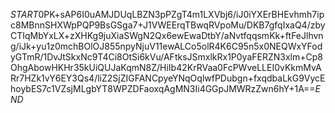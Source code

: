 $START$0PK+sAP6I0uAMJDUqLBZN3pPZgT4m1LXVbj6/iJ0iYXErBHEvhmh7ipc8MBnnSHXWpPQP9BsGSga7+J1VWEErqTBwqRVpoMu/DKB7gfqIxaQ4/zbyCTIqMbYxLX+zXHKg9juXiaSWgN2Qx6ewEwaDtbY/aNvtfqqsmKk+ftFeJlhvng/iJk+yu1z0mchBOlOJ855npyNjuV11ewALCo5olR4K6C95n5x0NEQWxYFodyGTmR/1DvJtSkxNc9T4Ci8OtSi6kVu/AFtksJSmxlkRx1P0yaFERZN3xlm+Cp8OhgAbowHKHr35kUiQUJaKqmN8Z/HiIb42KrRVaa0FcPWveLLEI0vKkmMvARr7HZk1vY6EY3Qs4/liZ2SjZIGFANCpyeYNqOqlwfPDubgn+fxqdbaLkG9VycEhoybES7c1VZsjMLgbYT8WPZDFaoxqAgMN3Ii4GGpJMWRzZwn6hY+1A==$END$